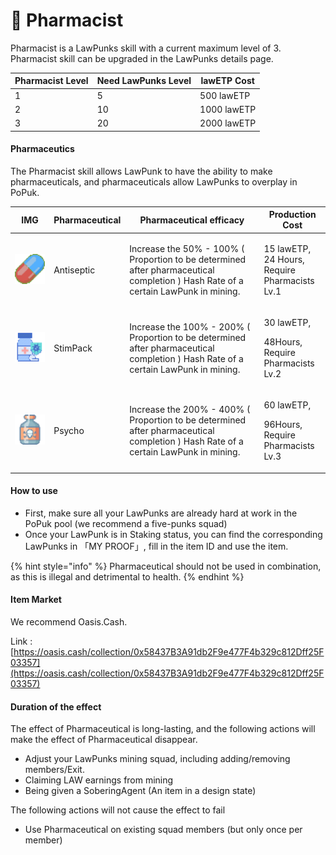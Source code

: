 # 💊 Pharmacist

Pharmacist is a LawPunks skill with a current maximum level of 3. Pharmacist skill can be upgraded in the LawPunks details page.

| Pharmacist Level | Need LawPunks Level | lawETP Cost |
| ---------------- | ------------------- | ----------- |
| 1                | 5                   | 500 lawETP  |
| 2                | 10                  | 1000 lawETP |
| 3                | 20                  | 2000 lawETP |



#### Pharmaceutics

The Pharmacist skill allows LawPunk to have the ability to make pharmaceuticals, and pharmaceuticals allow LawPunks to overplay in PoPuk.

| IMG                                                                      | Pharmaceutical           | Pharmaceutical efficacy                                                                                                            | Production Cost                                              |
| ------------------------------------------------------------------------ | ------------------------ | ---------------------------------------------------------------------------------------------------------------------------------- | ------------------------------------------------------------ |
| <img src="../../.gitbook/assets/图片 (3) (1).png" alt="" data-size="line"> | <p>Antiseptic</p><p></p> | Increase the 50% - 100% ( Proportion to be determined after pharmaceutical completion ) Hash Rate of a certain LawPunk in mining.  | <p>15 lawETP,<br>24 Hours,<br>Require Pharmacists Lv.1 </p>  |
| <img src="../../.gitbook/assets/图片 (5) (1).png" alt="" data-size="line"> | <p></p><p>StimPack</p>   | Increase the 100% - 200% ( Proportion to be determined after pharmaceutical completion ) Hash Rate of a certain LawPunk in mining. | <p>30 lawETP,</p><p>48Hours,<br>Require Pharmacists Lv.2</p> |
| <img src="../../.gitbook/assets/图片 (4) (1).png" alt="" data-size="line"> | <p>Psycho</p><p></p>     | Increase the 200% - 400% ( Proportion to be determined after pharmaceutical completion ) Hash Rate of a certain LawPunk in mining. | <p>60 lawETP,</p><p>96Hours,<br>Require Pharmacists Lv.3</p> |

#### How to use

* First, make sure all your LawPunks are already hard at work in the PoPuk pool (we recommend a five-punks squad)
* Once your LawPunk is in Staking status, you can find the corresponding LawPunks in 「MY PROOF」, fill in the item ID and use the item.

{% hint style="info" %}
Pharmaceutical should not be used in combination, as this is illegal and detrimental to health.
{% endhint %}

#### Item Market

We recommend Oasis.Cash.

Link : [https://oasis.cash/collection/0x58437B3A91db2F9e477F4b329c812Dff25F03357](https://oasis.cash/collection/0x58437B3A91db2F9e477F4b329c812Dff25F03357)

#### Duration of the effect

The effect of Pharmaceutical is long-lasting, and the following actions will make the effect of Pharmaceutical disappear.

* Adjust your LawPunks mining squad, including adding/removing members/Exit.
* Claiming LAW earnings from mining
* Being given a SoberingAgent (An item in a design state)

The following actions will not cause the effect to fail

* Use Pharmaceutical on existing squad members (but only once per member)


